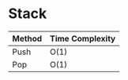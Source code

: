 # Stack

| Method | Time Complexity |
| ------ | --------------- |
| Push   | O(1)            |
| Pop    | O(1)            |
